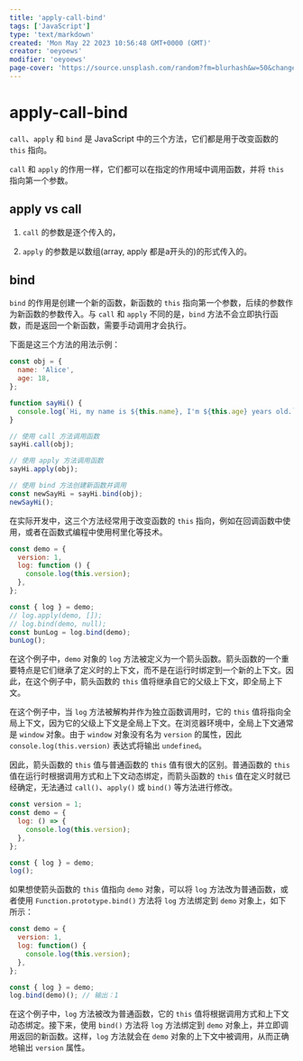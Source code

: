 ```yaml
---
title: 'apply-call-bind'
tags: ['JavaScript']
type: 'text/markdown'
created: 'Mon May 22 2023 10:56:48 GMT+0000 (GMT)'
creator: 'oeyoews'
modifier: 'oeyoews'
page-cover: 'https://source.unsplash.com/random?fm=blurhash&w=50&change-this'
---
```


# apply-call-bind

`call`、`apply` 和 `bind` 是 JavaScript 中的三个方法，它们都是用于改变函数的 `this` 指向。

`call` 和 `apply` 的作用一样，它们都可以在指定的作用域中调用函数，并将 `this` 指向第一个参数。

## apply vs call

1. `call` 的参数是逐个传入的，

1. `apply` 的参数是以数组(array, apply 都是a开头的)的形式传入的。

## bind

`bind` 的作用是创建一个新的函数，新函数的 `this` 指向第一个参数，后续的参数作为新函数的参数传入。与 `call` 和 `apply` 不同的是，`bind` 方法不会立即执行函数，而是返回一个新函数，需要手动调用才会执行。

下面是这三个方法的用法示例：

```javascript
const obj = {
  name: 'Alice',
  age: 18,
};

function sayHi() {
  console.log(`Hi, my name is ${this.name}, I'm ${this.age} years old.`);
}

// 使用 call 方法调用函数
sayHi.call(obj);

// 使用 apply 方法调用函数
sayHi.apply(obj);

// 使用 bind 方法创建新函数并调用
const newSayHi = sayHi.bind(obj);
newSayHi();
```

在实际开发中，这三个方法经常用于改变函数的 `this` 指向，例如在回调函数中使用，或者在函数式编程中使用柯里化等技术。

```js
const demo = {
  version: 1,
  log: function () {
    console.log(this.version);
  },
};

const { log } = demo;
// log.apply(demo, []);
// log.bind(demo, null);
const bunLog = log.bind(demo);
bunLog();
```

在这个例子中，`demo` 对象的 `log` 方法被定义为一个箭头函数。箭头函数的一个重要特点是它们继承了定义时的上下文，而不是在运行时绑定到一个新的上下文。因此，在这个例子中，箭头函数的 `this` 值将继承自它的父级上下文，即全局上下文。

在这个例子中，当 `log` 方法被解构并作为独立函数调用时，它的 `this` 值将指向全局上下文，因为它的父级上下文是全局上下文。在浏览器环境中，全局上下文通常是 `window` 对象。由于 `window` 对象没有名为 `version` 的属性，因此 `console.log(this.version)` 表达式将输出 `undefined`。

因此，箭头函数的 `this` 值与普通函数的 `this` 值有很大的区别。普通函数的 `this` 值在运行时根据调用方式和上下文动态绑定，而箭头函数的 `this` 值在定义时就已经确定，无法通过 `call()`、`apply()` 或 `bind()` 等方法进行修改。

```js
const version = 1;
const demo = {
  log: () => {
    console.log(this.version);
  },
};

const { log } = demo;
log();
```

如果想使箭头函数的 `this` 值指向 `demo` 对象，可以将 `log` 方法改为普通函数，或者使用 `Function.prototype.bind()` 方法将 `log` 方法绑定到 `demo` 对象上，如下所示：

```javascript
const demo = {
  version: 1,
  log: function() {
    console.log(this.version);
  },
};

const { log } = demo;
log.bind(demo)(); // 输出：1
```

在这个例子中，`log` 方法被改为普通函数，它的 `this` 值将根据调用方式和上下文动态绑定。接下来，使用 `bind()` 方法将 `log` 方法绑定到 `demo` 对象上，并立即调用返回的新函数。这样，`log` 方法就会在 `demo` 对象的上下文中被调用，从而正确地输出 `version` 属性。
